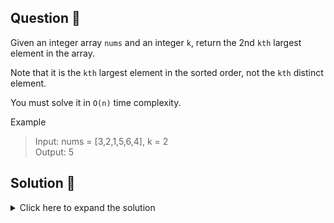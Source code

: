 ## Question 🤔
Given an integer array `nums` and an integer `k`, return the 2nd `kth` largest element in the array.

Note that it is the `kth` largest element in the sorted order, not the `kth` distinct element.

You must solve it in `O(n)` time complexity.

Example<br>
> Input: nums = [3,2,1,5,6,4], k = 2 <br>
> Output: 5

## Solution 🙋
<details>
  <summary>Click here to expand the solution</summary>

### Solution One - QuickSort
Here we are using the `Quicksort` to sort the array. You can get a basic idea from 
[Appendices](../Appendices/quick-sort/README.md).

**Time Complexity:** This algorithm(`Quicksort`) takes `O(n log n)` time.
* In the `partition` function we compare all the element with `pivot` element, hence it can take `O(n)` time in worst case.
* In the `quickSort` function we call `left` and `right` side arrays recursively, hence it takes `O(log n)` time.
* Then, this algorithm takes `O(n log n)` time.

**Space Complexity:** This algorithm(`Quicksort`) takes `O(log n)` time.
* Space depend on how many recursive calls we have. So, we have `O(log n)` tasks in recursive call.


### Solution Two - QuickSelect
`QuickSelect` algorithm is a selection algorithm to find the `k-th smallest element` in an unordered list or array in 
linear time on average. It works by using the same partitioning idea as the `QuickSort` algorithm, but instead of 
recursively sorting the whole array, it only continues sorting the part of the array that could contain the k-th 
the smallest element.

As per our example above we know that 2nd largest element (when regarding from tail of the array to start) also 
become the 5th smallest (when regarding from starting point of the array to tail) element.

This `QuickSelect` Algorithm only takes `O(n)` time complexity and `O(1)` space complexity.

</details>

[//]: # (adding additional margin from bottom)
<br>
<br>
<br>
<br>

